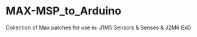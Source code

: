 # MAX-MSP_to_Arduino
Collection of Max patches for use in: J1M5 Sensors &amp; Senses &amp; J2M6 ExD
